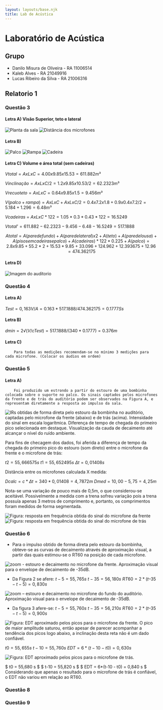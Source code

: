 ```yaml
---
layout: layouts/base.njk
title: Lab de Acústica
---
```


# Laboratório de Acústica

## Grupo

- Danilo Misura de Oliveira - RA 11006514
- Kaleb Alves - RA 21049916
- Lucas Ribeiro da Silva - RA 21006316

## Relatorio 1

 ### Questão 3
#### Letra A) Visão Superior, teto e lateral
![Planta da sala](./imagem1.jpg)
![Distância dos microfones](./imagem2.jpg)

#### Letra B)
![Palco](./imagem3.jpg)
![Rampa](./imagem4.jpg)
![Cadeira](./imagem5.jpg)

#### Letra C) Volume e área total (sem cadeiras)
$Vtotal = AxLxC = 4.00 x 9.85 x 15.53 = 611.882m³$

$Vinclinação = AxLxC/2 = 1.2 x 9.85 x 10.53/2 = 62.2323m³$

$Vrecuoteto = AxLxC = 0.64 x 9.85 x 1.5 = 9.456m³$

$V(palco + rampa) = AxLxC + AxLxC/2 = 0.4 x 7.2 x 1.8 + 0.9 x 0.4 x 7.2 /2= 5.184 + 1.296 = 6.48m³$

$Vcadeiras$ $=~ AxLxC*122 = 1.05*0.3*0.43*122 = 16.5249$

$Vtotal’ = 611.882 - 62.2323 - 9.456 - 6.48 - 16.5249 = 517.1888$


$$
Atotal = A(parede fundo) + A(parede lateral) x 2 + A(teto) + A(parede lousa) + A(piso sem cadeiras e palco) + A(cadeiras)*122*0.225 + A(palco)
= 2.8 x 9.85 + 55.2*2 + 15.53*9.85 + 33.096 + 124.962 + 12.393675 + 12.96
= 474.362175
$$

#### Letra D)

![Imagem do auditorio](./imagem6.jpg)


### Questão 4
#### Letra A) 
$Test = 0,163V/A = 0.163*517.1888/474.362175 = 0.1777Ss$
#### Letra B)
$dmin = 2√(V/cTest)=517.1888/(340*0.1777) = 0.376m$
#### Letra C) 
        Para todas as medições recomendam-se no mínimo 3 medições para cada microfone. (Colocar os áudios em ordem)


### Questão 5

#### Letra A)
        Foi produzido um estrondo a partir do estouro de uma bombinha colocada sobre o suporte no palco. Os sinais captados pelos microfones da frente e de trás do auditório podem ser observados na Figura A, e representam diretamente a resposta ao impulso da sala.

![IRs obtidas de forma direta pelo estouro da bombinha no auditório, captadas pelo microfone da frente (abaixo) e de trás (acima). Intensidade do sinal em escala logarítmica. Diferença de tempo de chegada do primeiro pico selecionada em destaque. Visualização da cauda de decaimento até alcançar o nível do ruído ambiente.](./imagem7.jpg)



Para fins de checagem dos dados, foi aferida a diferença de tempo da chegada do primeiro pico do estouro (som direto) entre o microfone da frente e o microfone de trás:

$t2 = 55,666575 s$
$t1 = 55,652495 s$
$Δt = 0,01408 s$

Distância entre os microfones calculada X medida:

$Dcalc = c * Δt = 340 * 0,01408 = 4,7872 m$
$Dmed = 10,00 - 5,75 = 4,25 m$

Nota-se uma variação de pouco mais de 0,5m, o que considerou-se aceitável. Possivelmente a medida com a trena sofreu variação pois a trena possuía apenas 3 metros de comprimento e, portanto, os comprimentos foram medidos de forma segmentada.



![Figura: resposta em frequência obtida do sinal do microfone da frente](./imagem8.jpg)
![Figura: resposta em frequência obtida do sinal do microfone de trás](./imagem9.jpg)


### Questão 6
- Para o impulso obtido de forma direta pelo estouro da bombinha, obteve-se as curvas de decaimento através de aproximação visual, a partir das quais estimou-se o RT60 na posição de cada microfone.


![zoom - estouro e decaimento no microfone da frente. Aproximação visual para o envelope de decaimento de -35dB.](./imagem10.jpg)

- Da Figura 2 se afere:
$t-5 = 55,765 s$
$t-35 = 56,180 s$
$RT60 = 2 * ( t–35 - t-5) = 0,830 s$


![zoom – estouro e decaimento no microfone do fundo do auditório. Aproximação visual para o envelope de decaimento de -35dB.](./imagem11.jpg)
- Da figura 3 afere-se:
$t-5 = 55,760 s$
$t-35 = 56,210 s$
$RT60 = 2 * ( t–35 - t-5) = 0,900 s$

![Figura: EDT aproximado pelos picos para o microfone da frente. O pico de maior amplitude saturou, então apesar de parecer acompanhar a tendência dos picos logo abaixo, a inclinação desta reta não é um dado confiável.](./imagem12.jpg)

$t0 = 55,655 s$
$t-10 = 55,760 s$
$EDT = 6*(t-10 - t0) = 0,630 s$


![Figura: EDT aproximado pelos picos para o microfone de trás.](./imagem13.jpg)

$ t0 = 55,680 s $
$ t-10 = 55,820 s $
$ EDT = 6*(t-10 - t0) = 0,840 s $
Considerando que apenas o resultado para o microfone de trás é confiável, o EDT não variou em relação ao RT60.




### Questão 8



### Questão 9
